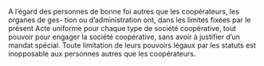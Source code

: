 A l’égard des personnes de bonne foi autres que les coopérateurs, les organes de ges- tion ou d’administration ont, dans les limites fixées par le présent Acte uniforme pour chaque type de société coopérative, tout pouvoir pour engager la société coopérative, sans avoir à justifier d’un mandat spécial. Toute limitation de leurs pouvoirs légaux par les statuts est inopposable aux personnes autres que les coopérateurs.